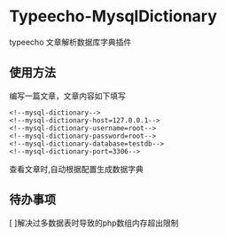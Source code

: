 # Typeecho-MysqlDictionary
typeecho 文章解析数据库字典插件

## 使用方法

编写一篇文章，文章内容如下填写

```
<!--mysql-dictionary-->
<!--mysql-dictionary-host=127.0.0.1-->
<!--mysql-dictionary-username=root-->
<!--mysql-dictionary-password=root-->
<!--mysql-dictionary-database=testdb-->
<!--mysql-dictionary-port=3306-->
```

查看文章时,自动根据配置生成数据字典



## 待办事项

[ ]解决过多数据表时导致的php数组内存超出限制